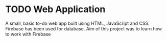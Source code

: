 # TODO Web Application
 A small, basic to-do web app built using HTML, JavaScript and CSS. Firebase has been used for database.
 Aim of this project was to learn how to work with Firebase
